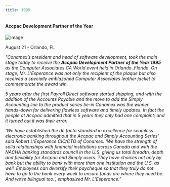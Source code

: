 ```yaml
---
title: 1995
---
```


#### Accpac Development Partner of the Year

![image](/images/1995-accpac-development-partner.jpg)

August 21 - Orlando, FL

_"Conamex’s president and head of software development, took the
main stage today to receive the **Accpac Development Partner of the Year 1995**
as the Computer Associates CA World event held in Orlando ,Florida.
On stage, Mr. L’Esperance was not only the recipient of the plaque
but also received a specially emblazoned Computer Associates leather
jacket to commemorate the award win._

_5 years after the first Payroll Direct software started shipping,
and with the addition of the Accounts Payable and the move to add
the Simply Accounting line to the product series tie-in Conamex was
the winner hands-down for delivering flawless software and timely
updates. In fact the people at Accpac admitted that in 5 years they
only had one complaint; and it turned out it was their error._

_'We have established the de facto standard in excellence for
seamless electronic banking throughout the Accpac and Simply
Accounting Series' said Robert L’Esperance CIO/CTO of Conamex.
'We have the strength of solid relationships with financial institutions
across Canada and with the NACHA banking standards council in the U.S.
giving us total breadth, depth and flexibility for Accpac and Simply
users. They have choices not only by bank but the ability to bank with
more than one institution and the U.S. as well. Employees can diversify
their paycheque so that they truly do not have to go to the bank every
week to ensure funds are where they need be.
And we’re bilingual too.', emphasized Mr. L’Esperance."_

